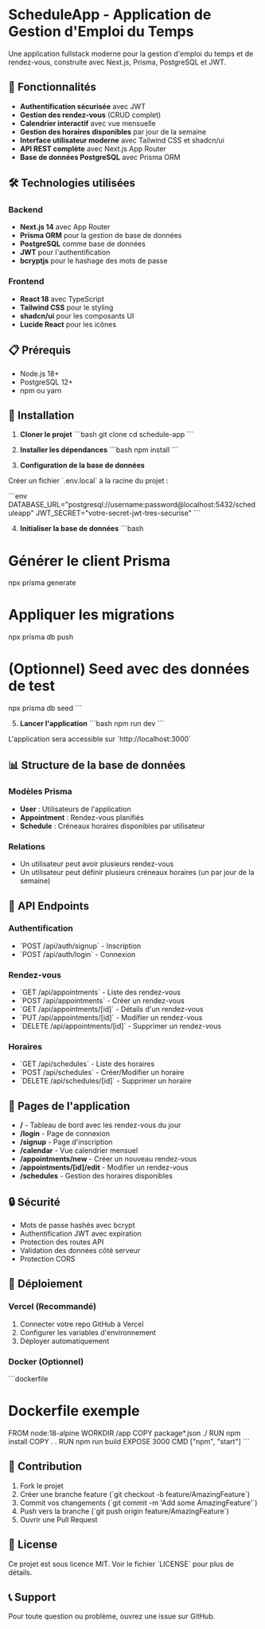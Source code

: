 # ScheduleApp - Application de Gestion d'Emploi du Temps

Une application fullstack moderne pour la gestion d'emploi du temps et de rendez-vous, construite avec Next.js, Prisma, PostgreSQL et JWT.

## 🚀 Fonctionnalités

- **Authentification sécurisée** avec JWT
- **Gestion des rendez-vous** (CRUD complet)
- **Calendrier interactif** avec vue mensuelle
- **Gestion des horaires disponibles** par jour de la semaine
- **Interface utilisateur moderne** avec Tailwind CSS et shadcn/ui
- **API REST complète** avec Next.js App Router
- **Base de données PostgreSQL** avec Prisma ORM

## 🛠️ Technologies utilisées

### Backend
- **Next.js 14** avec App Router
- **Prisma ORM** pour la gestion de base de données
- **PostgreSQL** comme base de données
- **JWT** pour l'authentification
- **bcryptjs** pour le hashage des mots de passe

### Frontend
- **React 18** avec TypeScript
- **Tailwind CSS** pour le styling
- **shadcn/ui** pour les composants UI
- **Lucide React** pour les icônes

## 📋 Prérequis

- Node.js 18+ 
- PostgreSQL 12+
- npm ou yarn

## 🔧 Installation

1. **Cloner le projet**
\`\`\`bash
git clone <url-du-repo>
cd schedule-app
\`\`\`

2. **Installer les dépendances**
\`\`\`bash
npm install
\`\`\`

3. **Configuration de la base de données**

Créer un fichier \`.env.local\` à la racine du projet :

\`\`\`env
DATABASE_URL="postgresql://username:password@localhost:5432/scheduleapp"
JWT_SECRET="votre-secret-jwt-tres-securise"
\`\`\`

4. **Initialiser la base de données**
\`\`\`bash
# Générer le client Prisma
npx prisma generate

# Appliquer les migrations
npx prisma db push

# (Optionnel) Seed avec des données de test
npx prisma db seed
\`\`\`

5. **Lancer l'application**
\`\`\`bash
npm run dev
\`\`\`

L'application sera accessible sur \`http://localhost:3000\`

## 📊 Structure de la base de données

### Modèles Prisma

- **User** : Utilisateurs de l'application
- **Appointment** : Rendez-vous planifiés
- **Schedule** : Créneaux horaires disponibles par utilisateur

### Relations

- Un utilisateur peut avoir plusieurs rendez-vous
- Un utilisateur peut définir plusieurs créneaux horaires (un par jour de la semaine)

## 🔐 API Endpoints

### Authentification
- \`POST /api/auth/signup\` - Inscription
- \`POST /api/auth/login\` - Connexion

### Rendez-vous
- \`GET /api/appointments\` - Liste des rendez-vous
- \`POST /api/appointments\` - Créer un rendez-vous
- \`GET /api/appointments/[id]\` - Détails d'un rendez-vous
- \`PUT /api/appointments/[id]\` - Modifier un rendez-vous
- \`DELETE /api/appointments/[id]\` - Supprimer un rendez-vous

### Horaires
- \`GET /api/schedules\` - Liste des horaires
- \`POST /api/schedules\` - Créer/Modifier un horaire
- \`DELETE /api/schedules/[id]\` - Supprimer un horaire

## 📱 Pages de l'application

- **/** - Tableau de bord avec les rendez-vous du jour
- **/login** - Page de connexion
- **/signup** - Page d'inscription
- **/calendar** - Vue calendrier mensuel
- **/appointments/new** - Créer un nouveau rendez-vous
- **/appointments/[id]/edit** - Modifier un rendez-vous
- **/schedules** - Gestion des horaires disponibles

## 🔒 Sécurité

- Mots de passe hashés avec bcrypt
- Authentification JWT avec expiration
- Protection des routes API
- Validation des données côté serveur
- Protection CORS

## 🚀 Déploiement

### Vercel (Recommandé)

1. Connecter votre repo GitHub à Vercel
2. Configurer les variables d'environnement
3. Déployer automatiquement

### Docker (Optionnel)

\`\`\`dockerfile
# Dockerfile exemple
FROM node:18-alpine
WORKDIR /app
COPY package*.json ./
RUN npm install
COPY . .
RUN npm run build
EXPOSE 3000
CMD ["npm", "start"]
\`\`\`

## 🤝 Contribution

1. Fork le projet
2. Créer une branche feature (\`git checkout -b feature/AmazingFeature\`)
3. Commit vos changements (\`git commit -m 'Add some AmazingFeature'\`)
4. Push vers la branche (\`git push origin feature/AmazingFeature\`)
5. Ouvrir une Pull Request

## 📝 License

Ce projet est sous licence MIT. Voir le fichier \`LICENSE\` pour plus de détails.

## 📞 Support

Pour toute question ou problème, ouvrez une issue sur GitHub.
